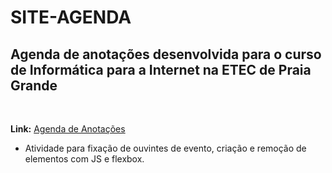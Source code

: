 # SITE-AGENDA
## Agenda de anotações desenvolvida para o curso de Informática para a Internet na ETEC de Praia Grande
&nbsp;

**Link:** [Agenda de Anotações](vercel.app)
&nbsp;

- Atividade para fixação de ouvintes de evento, criação e remoção de elementos com JS e flexbox.